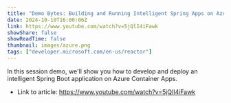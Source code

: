 ```yaml
---
title: "Demo Bytes: Building and Running Intelligent Spring Apps on Azure Container Apps"
date: 2024-10-10T16:00:06Z
link: https://www.youtube.com/watch?v=5jQlI4iFawk
showShare: false
showReadTime: false
thumbnail: images/azure.png
tags: ["developer.microsoft.com/en-us/reactor"]
---
```

In this session demo, we'll show you how to develop and deploy an intelligent Spring Boot application on Azure Container Apps.

- Link to article: https://www.youtube.com/watch?v=5jQlI4iFawk
